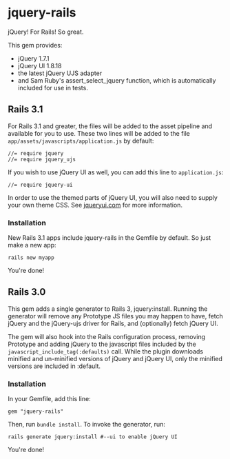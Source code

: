 # jquery-rails

jQuery! For Rails! So great.

This gem provides:

* jQuery 1.7.1
* jQuery UI 1.8.18
* the latest jQuery UJS adapter
* and Sam Ruby's assert_select_jquery function, which is automatically included for use in tests.

## Rails 3.1

For Rails 3.1 and greater, the files will be added to the asset pipeline and available for you to use. These two lines will be added to the file `app/assets/javascripts/application.js` by default:

    //= require jquery
    //= require jquery_ujs

If you wish to use jQuery UI as well, you can add this line to `application.js`:

    //= require jquery-ui

In order to use the themed parts of jQuery UI, you will also need to supply your own theme CSS. See [jqueryui.com](http://jqueryui.com) for more information.

### Installation

New Rails 3.1 apps include jquery-rails in the Gemfile by default. So just make a new app:

    rails new myapp

You're done!

## Rails 3.0

This gem adds a single generator to Rails 3, jquery:install. Running the generator will remove any Prototype JS files you may happen to have, fetch jQuery and the jQuery-ujs driver for Rails, and (optionally) fetch jQuery UI.

The gem will also hook into the Rails configuration process, removing Prototype and adding jQuery to the javascript files included by the `javascript_include_tag(:defaults)` call. While the plugin downloads minified and un-minified versions of jQuery and jQuery UI, only the minified versions are included in :default.

### Installation

In your Gemfile, add this line:

    gem "jquery-rails"

Then, run `bundle install`. To invoke the generator, run:

    rails generate jquery:install #--ui to enable jQuery UI

You're done!
